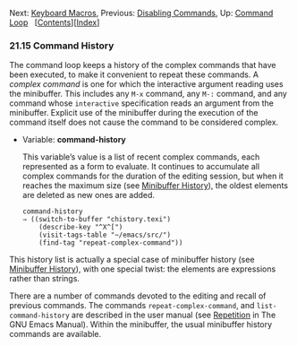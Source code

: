 <!-- This is the GNU Emacs Lisp Reference Manual
corresponding to Emacs version 27.2.

Copyright (C) 1990-1996, 1998-2021 Free Software Foundation,
Inc.

Permission is granted to copy, distribute and/or modify this document
under the terms of the GNU Free Documentation License, Version 1.3 or
any later version published by the Free Software Foundation; with the
Invariant Sections being "GNU General Public License," with the
Front-Cover Texts being "A GNU Manual," and with the Back-Cover
Texts as in (a) below.  A copy of the license is included in the
section entitled "GNU Free Documentation License."

(a) The FSF's Back-Cover Text is: "You have the freedom to copy and
modify this GNU manual.  Buying copies from the FSF supports it in
developing GNU and promoting software freedom." -->

<!-- Created by GNU Texinfo 6.7, http://www.gnu.org/software/texinfo/ -->

Next: [Keyboard Macros](Keyboard-Macros.html), Previous: [Disabling Commands](Disabling-Commands.html), Up: [Command Loop](Command-Loop.html)   \[[Contents](index.html#SEC_Contents "Table of contents")]\[[Index](Index.html "Index")]

### 21.15 Command History

The command loop keeps a history of the complex commands that have been executed, to make it convenient to repeat these commands. A *complex command* is one for which the interactive argument reading uses the minibuffer. This includes any `M-x` command, any `M-:` command, and any command whose `interactive` specification reads an argument from the minibuffer. Explicit use of the minibuffer during the execution of the command itself does not cause the command to be considered complex.

*   Variable: **command-history**

    This variable’s value is a list of recent complex commands, each represented as a form to evaluate. It continues to accumulate all complex commands for the duration of the editing session, but when it reaches the maximum size (see [Minibuffer History](Minibuffer-History.html)), the oldest elements are deleted as new ones are added.

        command-history
        ⇒ ((switch-to-buffer "chistory.texi")
            (describe-key "^X^[")
            (visit-tags-table "~/emacs/src/")
            (find-tag "repeat-complex-command"))

This history list is actually a special case of minibuffer history (see [Minibuffer History](Minibuffer-History.html)), with one special twist: the elements are expressions rather than strings.

There are a number of commands devoted to the editing and recall of previous commands. The commands `repeat-complex-command`, and `list-command-history` are described in the user manual (see [Repetition](https://www.gnu.org/software/emacs/manual/html_node/emacs/Repetition.html#Repetition) in The GNU Emacs Manual). Within the minibuffer, the usual minibuffer history commands are available.
